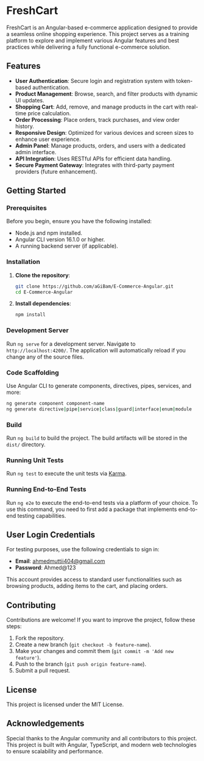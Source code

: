 # FreshCart

FreshCart is an Angular-based e-commerce application designed to provide a seamless online shopping experience. This project serves as a training platform to explore and implement various Angular features and best practices while delivering a fully functional e-commerce solution.

## Features

- **User Authentication**: Secure login and registration system with token-based authentication.
- **Product Management**: Browse, search, and filter products with dynamic UI updates.
- **Shopping Cart**: Add, remove, and manage products in the cart with real-time price calculation.
- **Order Processing**: Place orders, track purchases, and view order history.
- **Responsive Design**: Optimized for various devices and screen sizes to enhance user experience.
- **Admin Panel**: Manage products, orders, and users with a dedicated admin interface.
- **API Integration**: Uses RESTful APIs for efficient data handling.
- **Secure Payment Gateway**: Integrates with third-party payment providers (future enhancement).

## Getting Started

### Prerequisites

Before you begin, ensure you have the following installed:

- Node.js and npm installed.
- Angular CLI version 16.1.0 or higher.
- A running backend server (if applicable).

### Installation

1. **Clone the repository**:

   ```bash
   git clone https://github.com/aGiBam/E-Commerce-Angular.git
   cd E-Commerce-Angular
   ```

2. **Install dependencies**:

   ```bash
   npm install
   ```

### Development Server

Run `ng serve` for a development server. Navigate to `http://localhost:4200/`. The application will automatically reload if you change any of the source files.

### Code Scaffolding

Use Angular CLI to generate components, directives, pipes, services, and more:

```bash
ng generate component component-name
ng generate directive|pipe|service|class|guard|interface|enum|module
```

### Build

Run `ng build` to build the project. The build artifacts will be stored in the `dist/` directory.

### Running Unit Tests

Run `ng test` to execute the unit tests via [Karma](https://karma-runner.github.io).

### Running End-to-End Tests

Run `ng e2e` to execute the end-to-end tests via a platform of your choice. To use this command, you need to first add a package that implements end-to-end testing capabilities.

## User Login Credentials

For testing purposes, use the following credentials to sign in:

- **Email**: ahmedmuttii404@gmail.com
- **Password**: Ahmed@123

This account provides access to standard user functionalities such as browsing products, adding items to the cart, and placing orders.

## Contributing

Contributions are welcome! If you want to improve the project, follow these steps:

1. Fork the repository.
2. Create a new branch (`git checkout -b feature-name`).
3. Make your changes and commit them (`git commit -m 'Add new feature'`).
4. Push to the branch (`git push origin feature-name`).
5. Submit a pull request.

## License

This project is licensed under the MIT License.

## Acknowledgements

Special thanks to the Angular community and all contributors to this project. This project is built with Angular, TypeScript, and modern web technologies to ensure scalability and performance.

